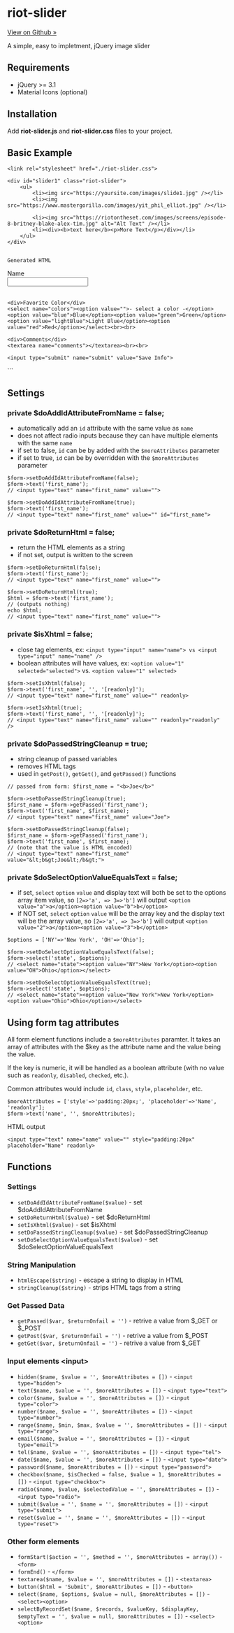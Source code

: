# riot-slider

[View on Github »](https://github.com/akrayvo/riot-slider)

A simple, easy to impletment, jQuery image slider

## Requirements

- jQuery >= 3.1
- Material Icons (optional)

## Installation

Add **riot-slider.js** and **riot-slider.css** files to your project.

## Basic Example


```
<link rel="stylesheet" href="./riot-slider.css">
```
```
<div id="slider1" class="riot-slider">
    <ul>
        <li><img src="https://yoursite.com/images/slide1.jpg" /></li>
        <li><img src="https://www.mastergorilla.com/images/yit_phil_elliot.jpg" /></li>
        
        <li><img src="https://riotontheset.com/images/screens/episode-8-britney-blake-alex-tim.jpg" alt="Alt Text" /></li>
        <li><div><b>text here</b><p>More Text</p></div></li>
    </ul>
</div>
```
<script src="https://ajax.googleapis.com/ajax/libs/jquery/3.6.0/jquery.min.js"></script> 
<script src="./riot-slider.js"></script>
<script>
$( document ).ready(function() {
    let slider1 = new RiotSlider();
    slider1.load('slider1');
});</script>
```

Generated HTML

```
<form action="/yourPage.php" method="post">
    <div>Name</div>
    <input type="text" name="name" value=""><br><br>

    <div>Favorite Color</div>
    <select name="colors"><option value="">- select a color -</option><option value="blue">Blue</option><option value="green">Green</option><option value="lightBlue">Light Blue</option><option value="red">Red</option></select><br><br>

    <div>Comments</div>
    <textarea name="comments"></textarea><br><br>

    <input type="submit" name="submit" value="Save Info">
</form>
```

## Settings

### private $doAddIdAttributeFromName = false;

- automatically add an `id` attribute with the same value as `name`
- does not affect radio inputs because they can have multiple elements with the same `name`
- if set to false, `id` can be by added with the `$moreAttributes` parameter
- if set to true, `id` can be by overridden with the `$moreAttributes` parameter

```
$form->setDoAddIdAttributeFromName(false);
$form->text('first_name');
// <input type="text" name="first_name" value="">

$form->setDoAddIdAttributeFromName(true);
$form->text('first_name');
// <input type="text" name="first_name" value="" id="first_name">
```

### private $doReturnHtml = false;

- return the HTML elements as a string
- if not set, output is written to the screen

```
$form->setDoReturnHtml(false);
$form->text('first_name');
// <input type="text" name="first_name" value="">

$form->setDoReturnHtml(true);
$html = $form->text('first_name');
// (outputs nothing)
echo $html;
// <input type="text" name="first_name" value="">
```

### private $isXhtml = false;

- close tag elements, ex: `<input type="input" name="name"> vs <input type="input" name="name" />`
- boolean attributes will have values, ex: `<option value="1" selected="selected">` vs. `<option value="1" selected>`

```
$form->setIsXhtml(false);
$form->text('first_name', '', '[readonly]');
// <input type="text" name="first_name" value="" readonly>

$form->setIsXhtml(true);
$form->text('first_name', '', '[readonly]');
// <input type="text" name="first_name" value="" readonly="readonly" />
```

### private $doPassedStringCleanup = true;

- string cleanup of passed variables
- removes HTML tags
- used in `getPost()`, `getGet()`, and `getPassed()` functions

```
// passed from form: $first_name = "<b>Joe</b>"

$form->setDoPassedStringCleanup(true);
$first_name = $form->getPassed('first_name');
$form->text('first_name', $first_name);
// <input type="text" name="first_name" value="Joe">

$form->setDoPassedStringCleanup(false);
$first_name = $form->getPassed('first_name');
$form->text('first_name', $first_name);
// (note that the value is HTML encoded)
// <input type="text" name="first_name" value="&lt;b&gt;Joe&lt;/b&gt;">
```

### private $doSelectOptionValueEqualsText = false;

- if set, `select` `option` `value` and display text will both be set to the options array item value, so `[2=>'a', => 3=>'b']` will output `<option value="a">a</option><option value="b">b</option>`
- if NOT set, `select` `option` `value` will be the array key and the display text will be the array value, so `[2=>'a', => 3=>'b']` will output `<option value="2">a</option><option value="3">b</option>`

```
$options = ['NY'=>'New York', 'OH'=>'Ohio'];

$form->setDoSelectOptionValueEqualsText(false);
$form->select('state', $options);
// <select name="state"><option value="NY">New York</option><option value="OH">Ohio</option></select>

$form->setDoSelectOptionValueEqualsText(true);
$form->select('state', $options);
// <select name="state"><option value="New York">New York</option><option value="Ohio">Ohio</option></select>
```

## Using form tag attributes

All form element functions include a `$moreAttributes` paramter. It takes an array of attributes with the $key as the attribute name and the value being the value.

If the key is numeric, it will be handled as a boolean attribute (with no value such as `readonly`, `disabled`, `checked`, etc.).

Common attributes would include `id`, `class`, `style`, `placeholder`, etc.

```
$moreAttributes = ['style'=>'padding:20px;', 'placeholder'=>'Name', 'readonly'];
$form->text('name', '', $moreAttributes);
```

HTML output

```
<input type="text" name="name" value="" style="padding:20px" placeholder="Name" readonly>
```

## Functions

### Settings

- `setDoAddIdAttributeFromName($value)` - set $doAddIdAttributeFromName
- `setDoReturnHtml($value)` - set $doReturnHtml
- `setIsXhtml($value)` - set $isXhtml
- `setDoPassedStringCleanup($value)` - set $doPassedStringCleanup
- `setDoSelectOptionValueEqualsText($value)` - set $doSelectOptionValueEqualsText

### String Manipulation

- `htmlEscape($string)` - escape a string to display in HTML
- `stringCleanup($string)` - strips HTML tags from a string

### Get Passed Data

- `getPassed($var, $returnOnfail = '')` - retrive a value from $\_GET or $\_POST
- `getPost($var, $returnOnfail = '')` - retrive a value from $\_POST
- `getGet($var, $returnOnfail = '')` - retrive a value from $\_GET

### Input elements &lt;input&gt;

- `hidden($name, $value = '', $moreAttributes = [])` - `<input type="hidden">`
- `text($name, $value = '', $moreAttributes = [])` - `<input type="text">`
- `color($name, $value = '', $moreAttributes = [])` - `<input type="color">`
- `number($name, $value = '', $moreAttributes = [])` - `<input type="number">`
- `range($name, $min, $max, $value = '', $moreAttributes = [])` - `<input type="range">`
- `email($name, $value = '', $moreAttributes = [])` - `<input type="email">`
- `tel($name, $value = '', $moreAttributes = [])` - `<input type="tel">`
- `date($name, $value = '', $moreAttributes = [])` - `<input type="date">`
- `password($name, $moreAttributes = [])` - `<input type="password">`
- `checkbox($name, $isChecked = false, $value = 1, $moreAttributes = [])` - `<input type="checkbox">`
- `radio($name, $value, $selectedValue = '', $moreAttributes = [])` - `<input type="radio">`
- `submit($value = '', $name = '', $moreAttributes = [])` - `<input type="submit">`
- `reset($value = '', $name = '', $moreAttributes = [])` - `<input type="reset">`

### Other form elements

- `formStart($action = '', $method = '', $moreAttributes = array())` - `<form>`
- `formEnd()` - `</form>`
- `textarea($name, $value = '', $moreAttributes = [])` - `<textarea>`
- `button($html = 'Submit', $moreAttributes = [])` - `<button>`
- `select($name, $options, $value = null, $moreAttributes = [])` - `<select><option>`
- `selectByRecordSet($name, $records, $valueKey, $displayKey, $emptyText = '', $value = null, $moreAttributes = [])` - `<select><option>`

